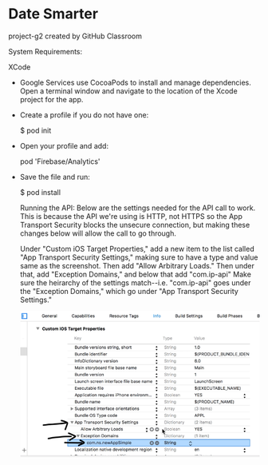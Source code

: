 # Date Smarter 
project-g2 created by GitHub Classroom

System Requirements: 

  XCode

  - Google Services use CocoaPods to install and manage dependencies. Open a terminal window and navigate to the location of the Xcode project for the app. 
  - Create a profile if you do not have one:

    $ pod init 

  - Open your profile and add:

    pod 'Firebase/Analytics'

  - Save the file and run: 

    $ pod install 
    
    Running the API:
      Below are the settings needed for the API call to work. This is because the API we're using is HTTP, not HTTPS so the App Transport Security blocks       the unsecure connection, but making these changes below will allow the call to go through.
      
      Under "Custom iOS Target Properties," add a new item to the list called "App Transport Security Settings," making sure to have a type and value same as the screenshot. 
      Then add "Allow Arbitrary Loads." 
      Then under that, add "Exception Domains," and below that add "com.ip-api"
      Make sure the heirarchy of the settings match--i.e. "com.ip-api" goes under the "Exception Domains," which go under "App Transport Security Settings."
      
      ![alt text](ATS_Settings.png)
    
   
    



